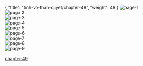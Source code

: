{ "title": "tinh-vo-than-quyet/chapter-48", "weight": 48 }
<img src="tinh-vo-than-quyet_0048_01-0f4e8dea70be0e0a6dbaa5a92f95405a.webp" alt="page-1" origin="http://1.bp.blogspot.com/-b6J3qP52NqQ/WPBGMxu7kcI/AAAAAAAACss/Ht-2q-Z55fIq9o2kpSK3rbU_0aeRp37CACLcB/s1600/1.jpg?imgmax=0"><br/>
<img src="tinh-vo-than-quyet_0048_02-4d07e6663c61d21e7a67e955af9cbd7d.webp" alt="page-2" origin="http://1.bp.blogspot.com/-izrQRarY0xU/WPBGM6XCSfI/AAAAAAAACsw/NkA-o26swnUNHGy2ej1l0IoL42PTtNmHACLcB/s1600/2.jpg?imgmax=0"><br/>
<img src="tinh-vo-than-quyet_0048_03-6f68a285e52e01bdb08351667634b0c8.webp" alt="page-3" origin="http://1.bp.blogspot.com/-Jgm0sbVkxEM/WPBGNoJJakI/AAAAAAAACs0/UapgVDBWG8IcSKrcR4_kDOdb2vr5Q9bMgCLcB/s1600/3.jpg?imgmax=0"><br/>
<img src="tinh-vo-than-quyet_0048_04-2843abe30880199af9d0ff39fc4f5ed7.webp" alt="page-4" origin="http://1.bp.blogspot.com/-6pZFxkdyf9A/WPBGN3y_xdI/AAAAAAAACs4/zFwWDcOrGcAgjXRBiofuRKayGyOgVXJ1QCLcB/s1600/4.jpg?imgmax=0"><br/>
<img src="tinh-vo-than-quyet_0048_05-ce1e80930580a4d8d3be93b07bdb38c7.webp" alt="page-5" origin="http://1.bp.blogspot.com/-jXq9RcAYIRI/WPBGN5ke6kI/AAAAAAAACs8/j1W4VzIY4soXrQorWDpkkmiijcNPlIORwCLcB/s1600/5.jpg?imgmax=0"><br/>
<img src="tinh-vo-than-quyet_0048_06-771a5a844243fbeeb8727566ed78c348.webp" alt="page-6" origin="http://1.bp.blogspot.com/-wLmg0MdqYck/WPBGPeZE2GI/AAAAAAAACtA/FTbppZL80RQ79GFljU3LcyrmWzrchT6vQCLcB/s1600/6.jpg?imgmax=0"><br/>
<img src="tinh-vo-than-quyet_0048_07-76e6a99d538c073ab1ecb47a0de3189b.webp" alt="page-7" origin="http://1.bp.blogspot.com/-nm_vTo31G44/WPBGQOLBwoI/AAAAAAAACtI/BcfhcrTIorEf8QRDyJ0IXKtUJtMr11sbQCLcB/s1600/7.jpg?imgmax=0"><br/>
<img src="tinh-vo-than-quyet_0048_08-2aabb8ec3fb70eb063f87a41c9e515ca.webp" alt="page-8" origin="http://1.bp.blogspot.com/-vMALCPqnw4A/WPBGP0vFxXI/AAAAAAAACtE/bRBTcuh9vPE-qIN6uUg-PqDXKn1pGkJkgCLcB/s1600/8.jpg?imgmax=0"><br/>
<img src="tinh-vo-than-quyet_0048_09-3e05d7e8d279c3b713cff436c76a9fb1.webp" alt="page-9" origin="http://1.bp.blogspot.com/-DlQm_Bh7tUg/WPBGQbZzhkI/AAAAAAAACtM/OazAa7BA03gPDu1wT6Q6y2mYOUfDJT7ogCLcB/s1600/9.jpg?imgmax=0"><br/>
<br/><a class="nextchap" href="/tinh-vo-than-quyet/chapter-49">chapter-49</a>
